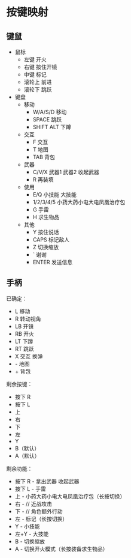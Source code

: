 # 按键映射

## 键鼠

- 鼠标
    - 左键 开火
    - 右键 按住开镜
    - 中键 标记
    - 滚轮上 前进
    - 滚轮下 跳跃
- 键盘
    - 移动
        - W/A/S/D 移动
        - SPACE 跳跃
        - SHIFT ALT 下蹲
    - 交互
        - F 交互
        - T 地图
        - TAB 背包
    - 武器
        - C/V/X 武器1 武器2 收起武器
        - R 再装填
    - 使用
        - E/Q 小技能 大技能
        - 1/2/3/4/5 小药大药小电大电凤凰治疗包
        - G 手雷
        - H 求生物品
    - 其他
        - Y 按住说话
        - CAPS 标记敌人
        - Z 切换缩放
        - \` 谢谢
        - ENTER 发送信息

## 手柄

已确定：

- L 移动
- R 转动视角
- LB 开镜
- RB 开火
- LT 下蹲
- RT 跳跃
- X 交互 换弹
- \- 地图
- \+ 背包

剩余按键：

- 按下 R
- 按下 L
- 上
- 右
- 下
- 左
- Y
- B（默认）
- A（默认）

剩余功能：

- 按下 R - 拿出武器 收起武器
- 按下 L - 手雷
- 上 - 小药大药小电大电凤凰治疗包（长按切换）
- 右 - // 近战攻击
- 下 - // 角色额外行动
- 左 - 标记（长按切换）
- Y - 小技能
- 左+Y - 大技能
- B - 切换缩放
- A - 切换开火模式（长按装备求生物品）
